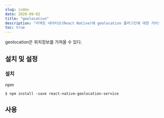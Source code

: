 ```yaml
---
slug: index
date: 2020-09-02
title: "geolocation"
description: "리액트 네이티브(React Native)에 geolocation 플러그인에 대한 가이드"
toc: true
---
```


geolocation은 위치정보를 가져올 수 있다.

## 설치 및 설정

### 설치

npm
```
$ npm install -save react-native-geolocation-service
```

## 사용
